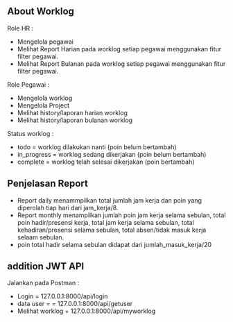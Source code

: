 

## About Worklog

Role HR :
-  Mengelola pegawai
-  Melihat Report Harian pada worklog setiap pegawai menggunakan fitur filter pegawai.
-  Melihat Report Bulanan pada worklog setiap pegawai menggunakan fitur filter pegawai.

Role Pegawai :
- Mengelola worklog
- Mengelola Project
- Melihat history/laporan harian worklog
- Melihat history/laporan bulanan worklog

Status worklog :
- todo = worklog dilakukan nanti (poin belum bertambah)
- in_progress = worklog sedang dikerjakan (poin belum bertambah)
- complete = worklog telah selesai dikerjakan (poin bertambah)

## Penjelasan Report
- Report daily menammpilkan total jumlah jam kerja dan poin yang diperolah tiap hari dari jam_kerja/8.
- Report monthly menampilkan jumlah poin jam kerja selama sebulan, total poin hadir/presensi kerja, total jam kerja selama sebulan, total kehadiran/presensi selama sebulan, total absen/tidak masuk kerja selaam sebulan.
- poin total hadir selama sebulan didapat dari jumlah_masuk_kerja/20

## addition JWT API
Jalankan pada Postman :
- Login = 127.0.0.1:8000/api/login
- data user = = 127.0.0.1:8000/api/getuser
- Melihat worklog + 127.0.0.1:8000/api/myworklog



